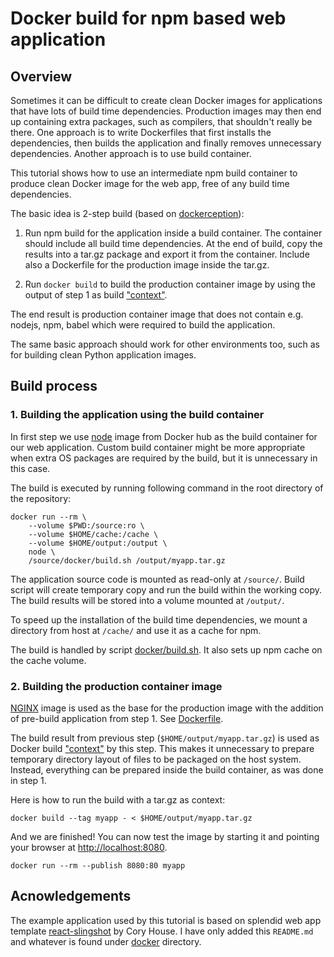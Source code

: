 
# Docker build for npm based web application

## Overview

Sometimes it can be difficult to create clean Docker images for
applications that have lots of build time dependencies.  Production
images may then end up containing extra packages, such as compilers,
that shouldn't really be there.  One approach is to write Dockerfiles
that first installs the dependencies, then builds the application and
finally removes unnecessary dependencies.  Another approach is to use
build container.

This tutorial shows how to use an intermediate npm build container to
produce clean Docker image for the web app, free of any build time
dependencies.

The basic idea is 2-step build (based on
[dockerception](https://github.com/jamiemccrindle/dockerception)):

1. Run npm build for the application inside a build container.  The
   container should include all build time dependencies.  At the end
   of build, copy the results into a tar.gz package and export it from
   the container.  Include also a Dockerfile for the production image
   inside the tar.gz.

2. Run `docker build` to build the production container image by using
   the output of step 1 as build
   ["context"](https://docs.docker.com/engine/reference/builder/).

The end result is production container image that does not contain
e.g. nodejs, npm, babel which were required to build the
application.

The same basic approach should work for other environments too, such
as for building clean Python application images.


## Build process

### 1. Building the application using the build container

In first step we use [node](https://hub.docker.com/_/node/) image from
Docker hub as the build container for our web application.  Custom
build container might be more appropriate when extra OS packages
are required by the build, but it is unnecessary in this case.

The build is executed by running following command in the root
directory of the repository:

    docker run --rm \
        --volume $PWD:/source:ro \
        --volume $HOME/cache:/cache \
        --volume $HOME/output:/output \
        node \
        /source/docker/build.sh /output/myapp.tar.gz

The application source code is mounted as read-only at `/source/`.
Build script will create temporary copy and run the build within the
working copy.  The build results will be stored into a volume mounted
at `/output/`.

To speed up the installation of the build time dependencies, we mount
a directory from host at `/cache/` and use it as a cache for npm.

The build is handled by script [docker/build.sh](docker/build.sh).
It also sets up npm cache on the cache volume.


### 2. Building the production container image

[NGINX](https://hub.docker.com/_/nginx/) image is used as the base for
the production image with the addition of pre-build application from
step 1.  See [Dockerfile](docker/Dockerfile).

The build result from previous step (`$HOME/output/myapp.tar.gz`) is
used as Docker build
["context"](https://docs.docker.com/engine/reference/builder/) by this
step.  This makes it unnecessary to prepare temporary directory layout
of files to be packaged on the host system.  Instead, everything can
be prepared inside the build container, as was done in step 1.

Here is how to run the build with a tar.gz as context:

    docker build --tag myapp - < $HOME/output/myapp.tar.gz


And we are finished!  You can now test the image by starting it and
pointing your browser at [http://localhost:8080](http://localhost:8080).

    docker run --rm --publish 8080:80 myapp


## Acnowledgements

The example application used by this tutorial is based on splendid web
app template
[react-slingshot](https://github.com/coryhouse/react-slingshot) by
Cory House.  I have only added this `README.md` and whatever is found
under [docker](docker) directory.
